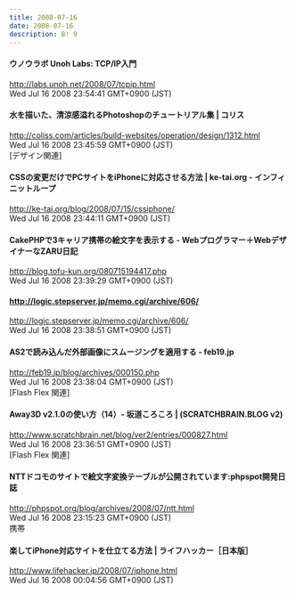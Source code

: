 ```yaml
---
title: 2008-07-16
date: 2008-07-16
description: B! 9
---
```


#### ウノウラボ Unoh Labs: TCP/IP入門
http://labs.unoh.net/2008/07/tcpip.html<br>
Wed Jul 16 2008 23:54:41 GMT+0900 (JST)<br>


####   水を描いた、清涼感溢れるPhotoshopのチュートリアル集 | コリス
http://coliss.com/articles/build-websites/operation/design/1312.html<br>
Wed Jul 16 2008 23:45:59 GMT+0900 (JST)<br>
[デザイン関連]


#### CSSの変更だけでPCサイトをiPhoneに対応させる方法 | ke-tai.org - インフィニットループ
http://ke-tai.org/blog/2008/07/15/cssiphone/<br>
Wed Jul 16 2008 23:44:11 GMT+0900 (JST)<br>


#### CakePHPで3キャリア携帯の絵文字を表示する - Webプログラマー＋WebデザイナーなZARU日記
http://blog.tofu-kun.org/080715194417.php<br>
Wed Jul 16 2008 23:39:29 GMT+0900 (JST)<br>


#### http://logic.stepserver.jp/memo.cgi/archive/606/
http://logic.stepserver.jp/memo.cgi/archive/606/<br>
Wed Jul 16 2008 23:38:51 GMT+0900 (JST)<br>


#### AS2で読み込んだ外部画像にスムージングを適用する - feb19.jp
http://feb19.jp/blog/archives/000150.php<br>
Wed Jul 16 2008 23:38:04 GMT+0900 (JST)<br>
[Flash Flex 関連]


#### Away3D v2.1.0の使い方（14）- 坂道ころころ | (SCRATCHBRAIN.BLOG v2)
http://www.scratchbrain.net/blog/ver2/entries/000827.html<br>
Wed Jul 16 2008 23:36:51 GMT+0900 (JST)<br>
[Flash Flex 関連]


#### NTTドコモのサイトで絵文字変換テーブルが公開されています:phpspot開発日誌
http://phpspot.org/blog/archives/2008/07/ntt.html<br>
Wed Jul 16 2008 23:15:23 GMT+0900 (JST)<br>
携帯


#### 楽してiPhone対応サイトを仕立てる方法 | ライフハッカー［日本版］
http://www.lifehacker.jp/2008/07/iphone.html<br>
Wed Jul 16 2008 00:04:56 GMT+0900 (JST)<br>


